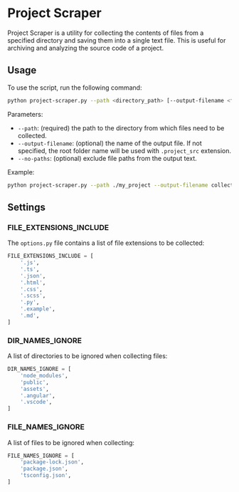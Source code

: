 # Project Scraper

Project Scraper is a utility for collecting the contents of files from a specified directory and saving them into a single text file. This is useful for archiving and analyzing the source code of a project.

## Usage

To use the script, run the following command:

```bash
python project-scraper.py --path <directory_path> [--output-filename <filename>] [--no-paths]
```

Parameters:

- `--path`: (required) the path to the directory from which files need to be collected.
- `--output-filename`: (optional) the name of the output file. If not specified, the root folder name will be used with `.project_src` extension.
- `--no-paths`: (optional) exclude file paths from the output text.

Example:

```bash
python project-scraper.py --path ./my_project --output-filename collected_files.project_src
```

## Settings

### FILE_EXTENSIONS_INCLUDE

The `options.py` file contains a list of file extensions to be collected:

```python
FILE_EXTENSIONS_INCLUDE = [
    '.js',
    '.ts',
    '.json',
    '.html',
    '.css',
    '.scss',
    '.py',
    '.example',
    '.md',
]
```

### DIR_NAMES_IGNORE

A list of directories to be ignored when collecting files:

```python
DIR_NAMES_IGNORE = [
    'node_modules',
    'public',
    'assets',
    '.angular',
    '.vscode',
]
```

### FILE_NAMES_IGNORE

A list of files to be ignored when collecting:

```python
FILE_NAMES_IGNORE = [
    'package-lock.json',
    'package.json',
    'tsconfig.json',
]
```
